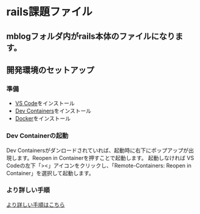 # rails課題ファイル
## mblogフォルダ内がrails本体のファイルになります。
## 開発環境のセットアップ

### 準備

- [VS Code](https://code.visualstudio.com/)をインストール
- [Dev Containers](https://marketplace.visualstudio.com/items?itemName=ms-vscode-remote.remote-containers)をインストール
- [Docker](https://www.docker.com/ja-jp/)をインストール


### Dev Containerの起動
Dev Containersがダンロードされていれば、起動時に右下にポップアップが出現します。Reopen in Containerを押すことで起動します。
起動しなければ
VS Codeの左下「><」アイコンをクリックし、「Remote-Containers: Reopen in Container」を選択して起動します。
### より詳しい手順
[より詳しい手順はこちら](https://blog.kinto-technologies.com/posts/2022-12-10-VSCodeDevContainer/)
###
